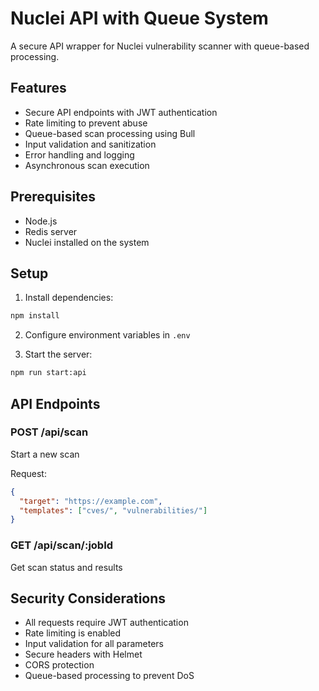 # Nuclei API with Queue System

A secure API wrapper for Nuclei vulnerability scanner with queue-based processing.

## Features

- Secure API endpoints with JWT authentication
- Rate limiting to prevent abuse
- Queue-based scan processing using Bull
- Input validation and sanitization
- Error handling and logging
- Asynchronous scan execution

## Prerequisites

- Node.js
- Redis server
- Nuclei installed on the system

## Setup

1. Install dependencies:
```bash
npm install
```

2. Configure environment variables in `.env`

3. Start the server:
```bash
npm run start:api
```

## API Endpoints

### POST /api/scan
Start a new scan

Request:
```json
{
  "target": "https://example.com",
  "templates": ["cves/", "vulnerabilities/"]
}
```

### GET /api/scan/:jobId
Get scan status and results

## Security Considerations

- All requests require JWT authentication
- Rate limiting is enabled
- Input validation for all parameters
- Secure headers with Helmet
- CORS protection
- Queue-based processing to prevent DoS